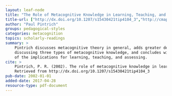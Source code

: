 ```yaml
---
layout: leaf-node
title: "The Role of Metacognitive Knowledge in Learning, Teaching, and Assessing"
title-url: ["http://dx.doi.org/10.1207/s15430421tip4104_3","http://cmapspublic2.ihmc.us/rid=1JTPTQ9XB-1142BSK-17N3/A01-004.pdf"]
author: "Paul Pintrich"
groups: pedagogical-styles
categories: metacognition
topics: scholarly-readings
summary: >
    Pintrich discusses metacognitive theory in general, adds greater depth by
    discussing three types of metacognitive knowledge, and concludes with his analysis
    of the implications for learning, teaching, and assessing.
cite: >
    Pintrich, P. R. (2002). The role of metacognitive knowledge in learning, teaching, and assessing. Theory into practice, 41(4), 219-225.
    Retrieved from http://dx.doi.org/10.1207/s15430421tip4104_3
pub-date: 2002-01-01
added-date: 2017-04-28
resource-type: pdf-document
---
```

